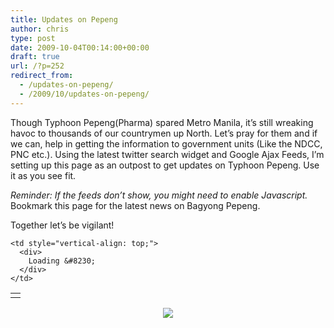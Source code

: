 ```yaml
---
title: Updates on Pepeng
author: chris
type: post
date: 2009-10-04T00:14:00+00:00
draft: true
url: /?p=252
redirect_from:
  - /updates-on-pepeng/
  - /2009/10/updates-on-pepeng/
---
```

Though Typhoon Pepeng(Pharma) spared Metro Manila, it&#8217;s still wreaking havoc to thousands of our countrymen up North. Let&#8217;s pray for them and if we can, help in getting the information to government units (Like the NDCC, PNC etc.). Using the latest twitter search widget and Google Ajax Feeds, I&#8217;m setting up this page as an outpost to get updates on Typhoon Pepeng. Use it as you see fit. 

_Reminder: If the feeds don&#8217;t show, you might need to enable Javascript._  
Bookmark this page for the latest news on Bagyong Pepeng.

Together let&#8217;s be vigilant!

<a href="http://potatokorner.blogspot.com/" target="#pepengfeeds"></a>

<table>
  <tr>
    <td style="margin-top: 10px; vertical-align: top;">
    </td>
    
    <td style="vertical-align: top;">
      <div>
        Loading &#8230;
      </div>
    </td>
  </tr>
</table>

<div>
</div>

<div style="clear: both; text-align: center;">
  <a href="http://3.bp.blogspot.com/_BBS5bkzuLXM/Ssh3aqJiHMI/AAAAAAAADIo/uHfcgLWmxgk/s1600-h/potatokorner-pepeng.gif" style="margin-left: 1em; margin-right: 1em;"><img border="0" src="http://3.bp.blogspot.com/_BBS5bkzuLXM/Ssh3aqJiHMI/AAAAAAAADIo/uHfcgLWmxgk/s320/potatokorner-pepeng.gif" /></a>
</div>